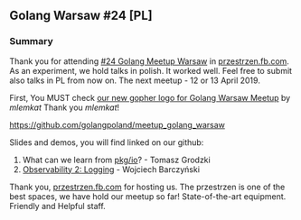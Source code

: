 ## Golang Warsaw #24 [PL]

### Summary

Thank you for attending [#24 Golang Meetup Warsaw](https://www.meetup.com/Golang-Warsaw/events/259234625/) in [przestrzen.fb.com](https://przestrzen.fb.com). As an experiment, we hold talks in polish. It worked well. Feel free to submit also talks in PL from now on. The next meetup - 12 or 13 April 2019.

First, You MUST check [our new gopher logo for Golang Warsaw Meetup](../.organizers/logo/gofersyrenka.png) by <i>mlemkat</i> Thank you <i>mlemkat</i>!

https://github.com/golangpoland/meetup_golang_warsaw

Slides and demos, you will find linked on our github:

1. What can we learn from [pkg/io](pkg-io/)? - Tomasz Grodzki
2. [Observability 2: Logging](https://github.com/wojciech12/talk_observability_logging) - Wojciech Barczyński

Thank you, [przestrzen.fb.com](https://przestrzen.fb.com) for hosting us. The przestrzen is one of the best spaces, we have hold our meetup so far! State-of-the-art equipment. Friendly and Helpful staff.
